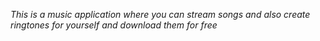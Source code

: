 *This is a music application where you can stream songs and also create ringtones for yourself and download them for free*